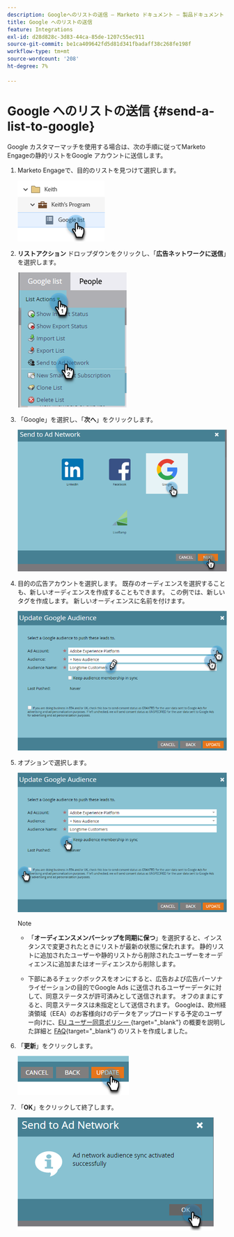 ```yaml
---
description: Googleへのリストの送信 – Marketo ドキュメント – 製品ドキュメント
title: Google へのリストの送信
feature: Integrations
exl-id: d28d828c-3d83-44ca-85de-1207c55ec911
source-git-commit: be1ca409642fd5d81d341fbadaff38c268fe198f
workflow-type: tm+mt
source-wordcount: '208'
ht-degree: 7%

---
```


# Google へのリストの送信 {#send-a-list-to-google}

Google カスタマーマッチを使用する場合は、次の手順に従ってMarketo Engageの静的リストをGoogle アカウントに送信します。

1. Marketo Engageで、目的のリストを見つけて選択します。

   ![](assets/send-a-list-to-google-1.png)

1. **リストアクション** ドロップダウンをクリックし、「**広告ネットワークに送信**」を選択します。

   ![](assets/send-a-list-to-google-2.png)

1. 「Google」を選択し、「**次へ**」をクリックします。

   ![](assets/send-a-list-to-google-3.png)

1. 目的の広告アカウントを選択します。 既存のオーディエンスを選択することも、新しいオーディエンスを作成することもできます。 この例では、新しいタグを作成します。 新しいオーディエンスに名前を付けます。

   ![](assets/send-a-list-to-google-4.png)

1. オプションで選択します。

   ![](assets/send-a-list-to-google-5.png)

   >[!NOTE]
   >
   >* 「**オーディエンスメンバーシップを同期に保つ**」を選択すると、インスタンスで変更されたときにリストが最新の状態に保たれます。 静的リストに追加されたユーザーや静的リストから削除されたユーザーをオーディエンスに追加またはオーディエンスから削除します。
   >
   >* 下部にあるチェックボックスをオンにすると、広告および広告パーソナライゼーションの目的でGoogle Ads に送信されるユーザーデータに対して、同意ステータスが許可済みとして送信されます。 オフのままにすると、同意ステータスは未指定として送信されます。 Googleは、欧州経済領域（EEA）のお客様向けのデータをアップロードする予定のユーザー向けに、[EU ユーザー同意ポリシー ](https://support.google.com/google-ads/answer/14310715){target="_blank"} の概要を説明した詳細と [FAQ](https://www.google.com/about/company/user-consent-policy/){target="_blank"} のリストを作成しました。

1. 「**更新**」をクリックします。

   ![](assets/send-a-list-to-google-6.png)

1. 「**OK**」をクリックして終了します。

   ![](assets/send-a-list-to-google-7.png)
